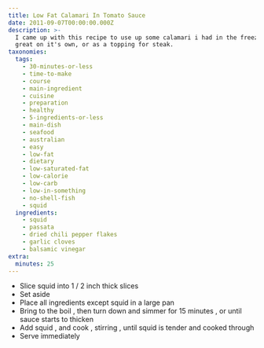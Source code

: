 ```yaml
---
title: Low Fat Calamari In Tomato Sauce
date: 2011-09-07T00:00:00.000Z
description: >-
  I came up with this recipe to use up some calamari i had in the freezer.  it's
  great on it's own, or as a topping for steak.
taxonomies:
  tags:
    - 30-minutes-or-less
    - time-to-make
    - course
    - main-ingredient
    - cuisine
    - preparation
    - healthy
    - 5-ingredients-or-less
    - main-dish
    - seafood
    - australian
    - easy
    - low-fat
    - dietary
    - low-saturated-fat
    - low-calorie
    - low-carb
    - low-in-something
    - no-shell-fish
    - squid
  ingredients:
    - squid
    - passata
    - dried chili pepper flakes
    - garlic cloves
    - balsamic vinegar
extra:
  minutes: 25
---
```

 - Slice squid into 1 / 2 inch thick slices
 - Set aside
 - Place all ingredients except squid in a large pan
 - Bring to the boil , then turn down and simmer for 15 minutes , or until sauce starts to thicken
 - Add squid , and cook , stirring , until squid is tender and cooked through
 - Serve immediately
